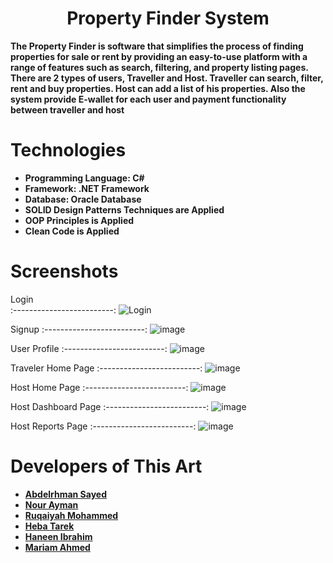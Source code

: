 <h1 align="center">Property Finder System</h1>

**The Property Finder is software that simplifies the process of finding properties for sale or rent by providing an easy-to-use platform with a range of features such as search, filtering, and property listing pages. There are 2 types of users, Traveller and Host. Traveller can search, filter, rent and buy properties. Host can add a list of his properties. Also the system provide E-wallet for each user and payment functionality between traveller and host**

# Technologies
- **Programming Language: C#**
- **Framework: .NET Framework**
- **Database: Oracle Database**
- **SOLID Design Patterns Techniques are Applied**
- **OOP Principles is Applied**
- **Clean Code is Applied** 

# Screenshots

Login                
:-------------------------:
![Login](https://user-images.githubusercontent.com/99830416/235387279-f923b917-2c3f-49ac-bbe1-b401a87cc5e8.png)

Signup
:-------------------------:
![image](https://user-images.githubusercontent.com/99830416/235387447-4da98dc9-4762-4ad7-aa80-dc133ae9f69b.png)

User Profile
:-------------------------:
![image](https://user-images.githubusercontent.com/99830416/235387632-44bf972d-da63-46e0-b4d4-95555db7c647.png)

Traveler Home Page
:-------------------------:
![image](https://user-images.githubusercontent.com/99830416/235388098-9f35ccec-9635-484e-8eb4-5b8e670d0254.png)

Host Home Page
:-------------------------:
![image](https://user-images.githubusercontent.com/99830416/235387739-6f369a23-d79b-46b7-88e0-2d1eb4277af2.png)

Host Dashboard Page
:-------------------------:
![image](https://user-images.githubusercontent.com/99830416/235388022-b76a66d7-5821-4aca-aebd-43c8e2a87dc4.png)

Host Reports Page
:-------------------------:
![image](https://user-images.githubusercontent.com/99830416/235388343-8312d5eb-ed21-44ac-8f6d-b365caf28951.png)


# Developers of This Art
- [**Abdelrhman Sayed**](https://github.com/Abdelrhman-Sayed70)
- [**Nour Ayman**](https://github.com/NourAyman10)
- [**Ruqaiyah Mohammed**](https://github.com/25Ruq)
- [**Heba Tarek**](https://github.com/hebatarekkamal) 
- [**Haneen Ibrahim**](https://github.com/HaneenIbrahim2)
- [**Mariam Ahmed**](https://github.com/MariamAhmeddd)

